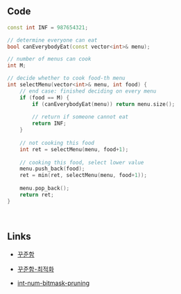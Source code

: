 ## Code

```c++
const int INF = 987654321;

// determine everyone can eat
bool canEverybodyEat(const vector<int>& menu);

// number of menus can cook
int M;

// decide whether to cook food-th menu
int selectMenu(vector<int>& menu, int food) {
    // end case: finished deciding on every menu
    if (food == M) {
        if (canEverybodyEat(menu)) return menu.size();
        
        // return if someone cannot eat
        return INF;
    }
    
    // not cooking this food
    int ret = selectMenu(menu, food+1);
    
    // cooking this food, select lower value
    menu.push_back(food);
    ret = min(ret, selectMenu(menu, food+1));
    
    menu.pop_back();
    return ret;
}
```

<br/>

## Links

- [꾸준함](https://jaimemin.tistory.com/414)
- [꾸준함-최적화](https://jaimemin.tistory.com/415)

- [int-num-bitmask-pruning](https://int-num.tistory.com/28)